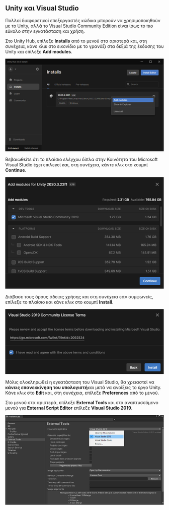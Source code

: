 ## Unity και Visual Studio

Πολλοί διαφορετικοί επεξεργαστές κώδικα μπορούν να χρησιμοποιηθούν με το Unity, αλλά το Visual Studio Community Edition είναι ίσως το πιο εύκολο στην εγκατάσταση και χρήση.

Στο Unity Hub, επίλεξε **Installs** από το μενού στα αριστερά και, στη συνέχεια, κάνε κλικ στο εικονίδιο με το γρανάζι στα δεξιά της έκδοσης του Unity και επίλεξε **Add modules**.

![Το Unity Hub εμφανίζεται με ενεργοποιημένες τις επιλογές.](images/unity-add-modules.png)

Βεβαιωθείτε ότι το πλαίσιο ελέγχου δίπλα στην Κοινότητα του Microsoft Visual Studio έχει επιλεγεί και, στη συνέχεια, κάντε κλικ στο κουμπί **Continue**.

![Το Unity Hub με το Visual Studio επιλεγμένο.](images/unity-install-vs.png)

Διάβασε τους όρους άδειας χρήσης και στη συνέχεια εάν συμφωνείς, επίλεξε το πλαίσιο και κάνε κλικ στο κουμπί **Install**.

![Επιλεγμένη άδεια χρήσης για το Visual Studio.](images/unity-vs-license.png)

Μόλις ολοκληρωθεί η εγκατάσταση του Visual Studio, θα χρειαστεί να **κάνεις επανεκκίνηση του υπολογιστή**και μετά να ανοίξεις το έργο Unity. Κάνε κλικ στο **Edit** και, στη συνέχεια, επίλεξε **Preferences** από το μενού.

Στο μενού στα αριστερά, επίλεξε **External Tools** και στο αναπτυσσόμενο μενού για **External Script Editor** επίλεξε **Visual Studio 2019**.

![Το Μενού Προτιμήσεων με το Visual Studio επιλεγμένο ως το πρόγραμμα επεξεργασίας script.](images/unity-editor-select.png)
